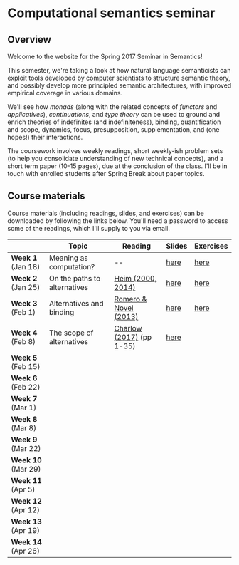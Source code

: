 # Computational semantics seminar

## Overview

Welcome to the website for the Spring 2017 Seminar in Semantics!

This semester, we're taking a look at how natural language semanticists can
exploit tools developed by computer scientists to structure semantic theory,
and possibly develop more principled semantic architectures, with improved
empirical coverage in various domains.

We'll see how *monads* (along with the related concepts of *functors* and
*applicatives*), *continuations*, and *type theory* can be used to ground and
enrich theories of indefinites (and indefiniteness), binding, quantification
and scope, dynamics, focus, presupposition, supplementation, and (one hopes!)
their interactions.

The coursework involves weekly readings, short weekly-ish problem sets (to
help you consolidate understanding of new technical concepts), and a short term
paper (10-15 pages), due at the conclusion of the class. I'll be in touch with
enrolled students after Spring Break about paper topics.

## Course materials

Course materials (including readings, slides, and exercises) can be downloaded
by following the links below. You'll need a password to access some of the
readings, which I'll supply to you via email.

|                      | Topic                        | Reading                                                    | Slides                                                                 | Exercises                                                                |
|----------------------|------------------------------|------------------------------------------------------------|------------------------------------------------------------------------|--------------------------------------------------------------------------|
| **Week 1** (Jan 18)  | Meaning as computation?      | --                                                         | [here](https://github.com/schar/comp-sem/blob/master/slides/week1.pdf) | [here](https://github.com/schar/comp-sem/blob/master/exercises/week1.md) |
| **Week 2** (Jan 25)  | On the paths to alternatives | [Heim (2000, 2014)](http://passdropit.com/heimquestions)   | [here](https://github.com/schar/comp-sem/blob/master/slides/week2.pdf) | [here](https://github.com/schar/comp-sem/blob/master/exercises/week2.md) |
| **Week 3** (Feb 1)   | Alternatives and binding     | [Romero & Novel (2013)](http://passdropit.com/romeronovel) | [here](https://github.com/schar/comp-sem/blob/master/slides/week3.pdf) | [here](https://github.com/schar/comp-sem/blob/master/exercises/week3.md) |
| **Week 4** (Feb 8)   | The scope of alternatives    | [Charlow (2017)](http://ling.auf.net/lingbuzz/003302) (pp 1-35)     | [here](https://github.com/schar/comp-sem/blob/master/slides/week4.pdf) |                                                                          |
| **Week 5** (Feb 15)  |                              |                                                            |                                                                        |                                                                          |
| **Week 6** (Feb 22)  |                              |                                                            |                                                                        |                                                                          |
| **Week 7** (Mar 1)   |                              |                                                            |                                                                        |                                                                          |
| **Week 8** (Mar 8)   |                              |                                                            |                                                                        |                                                                          |
| **Week 9** (Mar 22)  |                              |                                                            |                                                                        |                                                                          |
| **Week 10** (Mar 29) |                              |                                                            |                                                                        |                                                                          |
| **Week 11** (Apr 5)  |                              |                                                            |                                                                        |                                                                          |
| **Week 12** (Apr 12) |                              |                                                            |                                                                        |                                                                          |
| **Week 13** (Apr 19) |                              |                                                            |                                                                        |                                                                          |
| **Week 14** (Apr 26) |                              |                                                            |                                                                        |                                                                          |
